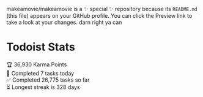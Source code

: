 makeamovie/makeamovie is a ✨ special ✨ repository because its `README.md` (this file) appears on your GitHub profile.
You can click the Preview link to take a look at your changes. darn right ya can

# Todoist Stats

<!-- TODO-IST:START -->
🏆  36,930 Karma Points           
🌸  Completed 7 tasks today           
✅  Completed 26,775 tasks so far           
⏳  Longest streak is 328 days
<!-- TODO-IST:END -->